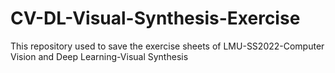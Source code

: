 # CV-DL-Visual-Synthesis-Exercise
This repository used to save the exercise sheets of LMU-SS2022-Computer Vision and Deep Learning-Visual Synthesis
